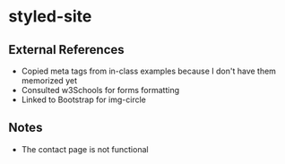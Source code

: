 # styled-site

## External References
- Copied meta tags from in-class examples because I don't have them memorized yet
- Consulted w3Schools for forms formatting
- Linked to Bootstrap for img-circle

## Notes
- The contact page is not functional
